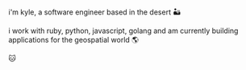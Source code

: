 i'm kyle, a software engineer based in the desert 🏜 

i work with ruby, python, javascript, golang and am currently building applications for the geospatial world 🌎

🐱 
